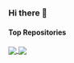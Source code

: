 ### Hi there 👋

#### Top Repositories


<a href="https://github.com/vittoriobusatta/Portfolio-V1">
  <img align="center" src="https://github-readme-stats.vercel.app/api/pin/?username=vittoriobusatta&repo=Portfolio-V1&theme=solarized-light" />
</a>
<a href="https://github.com/vittoriobusatta/Galleria-Challenge">
  <img align="center" src="https://github-readme-stats.vercel.app/api/pin/?username=vittoriobusatta&repo=Galleria-Challenge&theme=solarized-light" />
</a>



<!--
**vittoriobusatta/vittoriobusatta** is a ✨ _special_ ✨ repository because its `README.md` (this file) appears on your GitHub profile.

Here are some ideas to get you started:

- 🔭 I’m currently working on ...
- 🌱 I’m currently learning ...
- 👯 I’m looking to collaborate on ...
- 🤔 I’m looking for help with ...
- 💬 Ask me about ...
- 📫 How to reach me: ...
- 😄 Pronouns: ...
- ⚡ Fun fact: ...
-->
